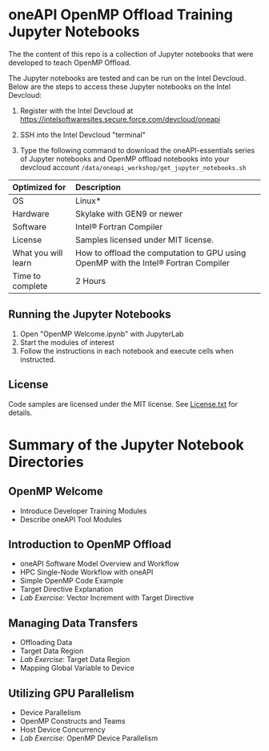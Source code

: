 # oneAPI OpenMP Offload Training Jupyter Notebooks

The the content of this repo is a collection of Jupyter notebooks that were
developed to teach OpenMP Offload.

The Jupyter notebooks are tested and can be run on the Intel Devcloud. Below
are the steps to access these Jupyter notebooks on the Intel Devcloud:

1. Register with the Intel Devcloud at
   https://intelsoftwaresites.secure.force.com/devcloud/oneapi

2. SSH into the Intel Devcloud "terminal"

3. Type the following command to download the oneAPI-essentials series of
   Jupyter notebooks and OpenMP offload notebooks into your devcloud account
   `/data/oneapi_workshop/get_jupyter_notebooks.sh`

| Optimized for         | Description
|:---                   |:---
| OS                    | Linux*
| Hardware              | Skylake with GEN9 or newer
| Software              | Intel&reg; Fortran Compiler
| License               | Samples licensed under MIT license.
| What you will learn   | How to offload the computation to GPU using OpenMP with the Intel&reg; Fortran Compiler
| Time to complete      | 2 Hours

## Running the Jupyter Notebooks

1. Open "OpenMP Welcome.ipynb" with JupyterLab
2. Start the modules of interest
3. Follow the instructions in each notebook and execute cells when instructed.

## License

Code samples are licensed under the MIT license. See
[License.txt](https://github.com/oneapi-src/oneAPI-samples/blob/master/License.txt)
for details.

# Summary of the Jupyter Notebook Directories

## OpenMP Welcome
* Introduce Developer Training Modules
* Describe oneAPI Tool Modules

## Introduction to OpenMP Offload
* oneAPI Software Model Overview and Workflow
* HPC Single-Node Workflow with oneAPI
* Simple OpenMP Code Example
* Target Directive Explanation
* _Lab Exercise_: Vector Increment with Target Directive

## Managing Data Transfers
* Offloading Data
* Target Data Region
* _Lab Exercise_: Target Data Region
* Mapping Global Variable to Device

## Utilizing GPU Parallelism
* Device Parallelism
* OpenMP Constructs and Teams
* Host Device Concurrency
* _Lab Exercise_: OpenMP Device Parallelism
